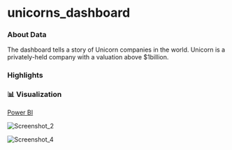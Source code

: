 # unicorns_dashboard

### About Data

The dashboard tells a story of Unicorn companies in the world. Unicorn is a privately-held company with a valuation above $1billion. 

### Highlights

### 📊 Visualization

[Power BI](Link)

![Screenshot_2](https://github.com/Chuntim0303/Portfolio/assets/126696701/f94569e4-eaf5-49f3-8d17-1178a1236a4a)

![Screenshot_4](https://github.com/Chuntim0303/Portfolio/assets/126696701/ab7e6dd9-9693-4177-97b4-928ff0558a51)


